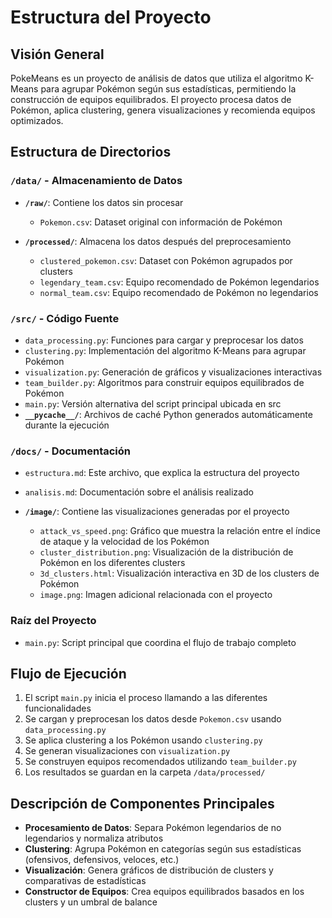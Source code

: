 # Estructura del Proyecto

## Visión General

PokeMeans es un proyecto de análisis de datos que utiliza el algoritmo K-Means para agrupar Pokémon según sus estadísticas, permitiendo la construcción de equipos equilibrados. El proyecto procesa datos de Pokémon, aplica clustering, genera visualizaciones y recomienda equipos optimizados.

## Estructura de Directorios

### `/data/` - Almacenamiento de Datos
- **`/raw/`**: Contiene los datos sin procesar
  - `Pokemon.csv`: Dataset original con información de Pokémon

- **`/processed/`**: Almacena los datos después del preprocesamiento
  - `clustered_pokemon.csv`: Dataset con Pokémon agrupados por clusters
  - `legendary_team.csv`: Equipo recomendado de Pokémon legendarios
  - `normal_team.csv`: Equipo recomendado de Pokémon no legendarios

### `/src/` - Código Fuente
- `data_processing.py`: Funciones para cargar y preprocesar los datos
- `clustering.py`: Implementación del algoritmo K-Means para agrupar Pokémon
- `visualization.py`: Generación de gráficos y visualizaciones interactivas
- `team_builder.py`: Algoritmos para construir equipos equilibrados de Pokémon
- `main.py`: Versión alternativa del script principal ubicada en src
- **`__pycache__/`**: Archivos de caché Python generados automáticamente durante la ejecución

### `/docs/` - Documentación
- `estructura.md`: Este archivo, que explica la estructura del proyecto
- `analisis.md`: Documentación sobre el análisis realizado

- **`/image/`**: Contiene las visualizaciones generadas por el proyecto
  - `attack_vs_speed.png`: Gráfico que muestra la relación entre el índice de ataque y la velocidad de los Pokémon
  - `cluster_distribution.png`: Visualización de la distribución de Pokémon en los diferentes clusters
  - `3d_clusters.html`: Visualización interactiva en 3D de los clusters de Pokémon
  - `image.png`: Imagen adicional relacionada con el proyecto

### Raíz del Proyecto
- `main.py`: Script principal que coordina el flujo de trabajo completo

## Flujo de Ejecución

1. El script `main.py` inicia el proceso llamando a las diferentes funcionalidades
2. Se cargan y preprocesan los datos desde `Pokemon.csv` usando `data_processing.py`
3. Se aplica clustering a los Pokémon usando `clustering.py`
4. Se generan visualizaciones con `visualization.py`
5. Se construyen equipos recomendados utilizando `team_builder.py`
6. Los resultados se guardan en la carpeta `/data/processed/`

## Descripción de Componentes Principales

- **Procesamiento de Datos**: Separa Pokémon legendarios de no legendarios y normaliza atributos
- **Clustering**: Agrupa Pokémon en categorías según sus estadísticas (ofensivos, defensivos, veloces, etc.)
- **Visualización**: Genera gráficos de distribución de clusters y comparativas de estadísticas
- **Constructor de Equipos**: Crea equipos equilibrados basados en los clusters y un umbral de balance